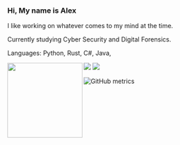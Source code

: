 ### Hi, My name is Alex

I like working on whatever comes to my mind at the time.

Currently studying Cyber Security and Digital Forensics.

Languages: Python, Rust, C#, Java,



<div>
  <img height="170" align="left" src="https://github-readme-stats.vercel.app/api/top-langs/?username=AlexW-578" />
  
  <img src="https://github-readme-streak-stats.herokuapp.com/?user=AlexW-578" />
  <img src="https://tianji.alexw-578.co.uk/telemetry/clnzoxcy10001vy2ohi4obbi0/cm9075v3p000d10il6eqf15ds.gif" />
</div>


![GitHub metrics](https://metrics.lecoq.io/AlexW-578)  
![]()
